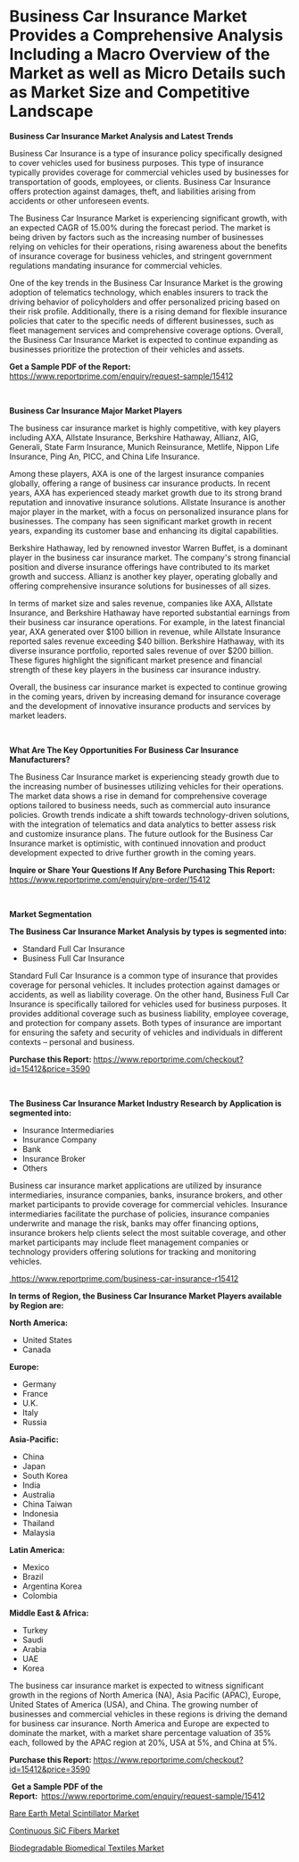 <p><h1>Business Car Insurance Market Provides a Comprehensive Analysis Including a Macro Overview of the Market as well as Micro Details such as Market Size and Competitive Landscape</h1></p><p><strong>Business Car Insurance Market Analysis and Latest Trends</strong></p>
<p><p>Business Car Insurance is a type of insurance policy specifically designed to cover vehicles used for business purposes. This type of insurance typically provides coverage for commercial vehicles used by businesses for transportation of goods, employees, or clients. Business Car Insurance offers protection against damages, theft, and liabilities arising from accidents or other unforeseen events.</p><p>The Business Car Insurance Market is experiencing significant growth, with an expected CAGR of 15.00% during the forecast period. The market is being driven by factors such as the increasing number of businesses relying on vehicles for their operations, rising awareness about the benefits of insurance coverage for business vehicles, and stringent government regulations mandating insurance for commercial vehicles.</p><p>One of the key trends in the Business Car Insurance Market is the growing adoption of telematics technology, which enables insurers to track the driving behavior of policyholders and offer personalized pricing based on their risk profile. Additionally, there is a rising demand for flexible insurance policies that cater to the specific needs of different businesses, such as fleet management services and comprehensive coverage options. Overall, the Business Car Insurance Market is expected to continue expanding as businesses prioritize the protection of their vehicles and assets.</p></p>
<p><strong>Get a Sample PDF of the Report:&nbsp;</strong> <a href="https://www.reportprime.com/enquiry/request-sample/15412">https://www.reportprime.com/enquiry/request-sample/15412</a></p>
<p>&nbsp;</p>
<p><strong>Business Car Insurance Major Market Players</strong></p>
<p><p>The business car insurance market is highly competitive, with key players including AXA, Allstate Insurance, Berkshire Hathaway, Allianz, AIG, Generali, State Farm Insurance, Munich Reinsurance, Metlife, Nippon Life Insurance, Ping An, PICC, and China Life Insurance. </p><p>Among these players, AXA is one of the largest insurance companies globally, offering a range of business car insurance products. In recent years, AXA has experienced steady market growth due to its strong brand reputation and innovative insurance solutions. Allstate Insurance is another major player in the market, with a focus on personalized insurance plans for businesses. The company has seen significant market growth in recent years, expanding its customer base and enhancing its digital capabilities.</p><p>Berkshire Hathaway, led by renowned investor Warren Buffet, is a dominant player in the business car insurance market. The company's strong financial position and diverse insurance offerings have contributed to its market growth and success. Allianz is another key player, operating globally and offering comprehensive insurance solutions for businesses of all sizes.</p><p>In terms of market size and sales revenue, companies like AXA, Allstate Insurance, and Berkshire Hathaway have reported substantial earnings from their business car insurance operations. For example, in the latest financial year, AXA generated over $100 billion in revenue, while Allstate Insurance reported sales revenue exceeding $40 billion. Berkshire Hathaway, with its diverse insurance portfolio, reported sales revenue of over $200 billion. These figures highlight the significant market presence and financial strength of these key players in the business car insurance industry. </p><p>Overall, the business car insurance market is expected to continue growing in the coming years, driven by increasing demand for insurance coverage and the development of innovative insurance products and services by market leaders.</p></p>
<p>&nbsp;</p>
<p><strong>What Are The Key Opportunities For Business Car Insurance Manufacturers?</strong></p>
<p><p>The Business Car Insurance market is experiencing steady growth due to the increasing number of businesses utilizing vehicles for their operations. The market data shows a rise in demand for comprehensive coverage options tailored to business needs, such as commercial auto insurance policies. Growth trends indicate a shift towards technology-driven solutions, with the integration of telematics and data analytics to better assess risk and customize insurance plans. The future outlook for the Business Car Insurance market is optimistic, with continued innovation and product development expected to drive further growth in the coming years.</p></p>
<p><strong>Inquire or Share Your Questions If Any Before Purchasing This Report:</strong> <a href="https://www.reportprime.com/enquiry/pre-order/15412">https://www.reportprime.com/enquiry/pre-order/15412</a></p>
<p>&nbsp;</p>
<p><strong>Market Segmentation</strong></p>
<p><strong>The Business Car Insurance Market Analysis by types is segmented into:</strong></p>
<p><ul><li>Standard Full Car Insurance</li><li>Business Full Car Insurance</li></ul></p>
<p><p>Standard Full Car Insurance is a common type of insurance that provides coverage for personal vehicles. It includes protection against damages or accidents, as well as liability coverage. On the other hand, Business Full Car Insurance is specifically tailored for vehicles used for business purposes. It provides additional coverage such as business liability, employee coverage, and protection for company assets. Both types of insurance are important for ensuring the safety and security of vehicles and individuals in different contexts – personal and business.</p></p>
<p><strong>Purchase this Report:&nbsp;</strong><a href="https://www.reportprime.com/checkout?id=15412&price=3590">https://www.reportprime.com/checkout?id=15412&price=3590</a></p>
<p>&nbsp;</p>
<p><strong>The Business Car Insurance Market Industry Research by Application is segmented into:</strong></p>
<p><ul><li>Insurance Intermediaries</li><li>Insurance Company</li><li>Bank</li><li>Insurance Broker</li><li>Others</li></ul></p>
<p><p>Business car insurance market applications are utilized by insurance intermediaries, insurance companies, banks, insurance brokers, and other market participants to provide coverage for commercial vehicles. Insurance intermediaries facilitate the purchase of policies, insurance companies underwrite and manage the risk, banks may offer financing options, insurance brokers help clients select the most suitable coverage, and other market participants may include fleet management companies or technology providers offering solutions for tracking and monitoring vehicles.</p></p>
<p><a href="https://www.reportprime.com/business-car-insurance-r15412">&nbsp;https://www.reportprime.com/business-car-insurance-r15412</a></p>
<p><strong>In terms of Region, the Business Car Insurance Market Players available by Region are:</strong></p>
<p>
    <p> <strong> North America: </strong>
        <ul>
            <li>United States</li>
            <li>Canada</li>
        </ul>
        </p> 
    <p> <strong> Europe: </strong>
        <ul>
            <li>Germany</li>
            <li>France</li>
            <li>U.K.</li>
            <li>Italy</li>
            <li>Russia</li>
        </ul>
        </p> 
    <p> <strong> Asia-Pacific: </strong>
        <ul>
            <li>China</li>
            <li>Japan</li>
            <li>South Korea</li>
            <li>India</li>
            <li>Australia</li>
            <li>China Taiwan</li>
            <li>Indonesia</li>
            <li>Thailand</li>
            <li>Malaysia</li>
        </ul>
        </p> 
    <p> <strong> Latin America: </strong>
        <ul>
            <li>Mexico</li>
            <li>Brazil</li>
            <li>Argentina Korea</li>
            <li>Colombia</li>
        </ul>
        </p> 
    <p> <strong> Middle East & Africa: </strong>
        <ul>
            <li>Turkey</li>
            <li>Saudi</li>
            <li>Arabia</li>
            <li>UAE</li>
            <li>Korea</li>
        </ul>
    </p>
    </p>
<p><p>The business car insurance market is expected to witness significant growth in the regions of North America (NA), Asia Pacific (APAC), Europe, United States of America (USA), and China. The growing number of businesses and commercial vehicles in these regions is driving the demand for business car insurance. North America and Europe are expected to dominate the market, with a market share percentage valuation of 35% each, followed by the APAC region at 20%, USA at 5%, and China at 5%.</p></p>
<p><strong>Purchase this Report: </strong><a href="https://www.reportprime.com/checkout?id=15412&price=3590">https://www.reportprime.com/checkout?id=15412&price=3590</a></p>
<p>&nbsp;<strong>Get a Sample PDF of the Report:&nbsp;&nbsp;</strong><a href="https://www.reportprime.com/enquiry/request-sample/15412">https://www.reportprime.com/enquiry/request-sample/15412</a></p>
<p><strong></strong></p>
<p><p><a href="https://www.linkedin.com/pulse/rare-earth-metal-scintillator-market-size-growth-segmentation-2tjge?trackingId=qvN2Lfi1EuN3d8mSxbo1Aw%3D%3D">Rare Earth Metal Scintillator Market</a></p><p><a href="https://www.linkedin.com/pulse/decoding-continuous-sic-fibers-market-deep-dive-latest-9e6le?trackingId=2dpALBl3kLkJM0feZw788Q%3D%3D">Continuous SiC Fibers Market</a></p><p><a href="https://www.linkedin.com/pulse/biodegradable-biomedical-textiles-market-size-growth-forecast-gtgce?trackingId=cmwBqaVbTKMxDvn9jHO3Rg%3D%3D">Biodegradable Biomedical Textiles Market</a></p></p>